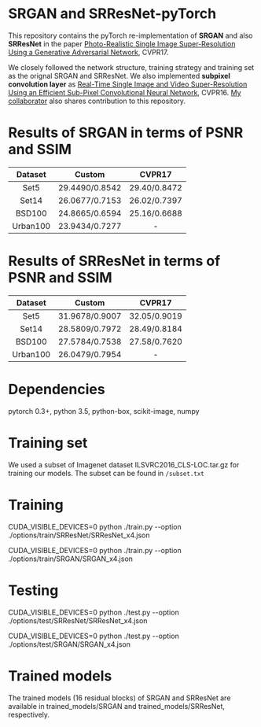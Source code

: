 # SRGAN and SRResNet-pyTorch

This repository contains the pyTorch re-implementation of <strong>SRGAN</strong> and also <strong>SRResNet</strong> in the paper <a href="https://arxiv.org/abs/1609.04802">Photo-Realistic Single Image Super-Resolution Using a Generative Adversarial Network</a>, CVPR17. 

We closely followed the network structure, training strategy and training set as the orignal SRGAN and SRResNet. We also implemented <strong>subpixel convolution layer</strong> as <a href="https://arxiv.org/abs/1609.05158">Real-Time Single Image and Video Super-Resolution Using an Efficient Sub-Pixel Convolutional Neural Network</a>, CVPR16. <a href="https://github.com/waihokwok">My collaborator</a> also shares contribution to this repository.

# Results of SRGAN in terms of PSNR and SSIM
</ul>
<table>
<thead>
<tr>
<th align="center">Dataset</th>
<th align="center">Custom</th>
<th align="center">CVPR17</th>
</tr>
</thead>
<tbody>
<tr>
<td align="center">Set5</td>
<td align="center">29.4490/0.8542</td>
<td align="center">29.40/0.8472</td>
</tr>
<tr>
<td align="center">Set14</td>
<td align="center">26.0677/0.7153</td>
<td align="center">26.02/0.7397</td>
</tr>
<tr>
<td align="center">BSD100</td>
<td align="center">24.8665/0.6594</td>
<td align="center">25.16/0.6688</td>
</tr>
<tr>
<td align="center">Urban100</td>
<td align="center">23.9434/0.7277</td>
<td align="center">-</td>
</tr>  
</tbody></table>

# Results of SRResNet in terms of PSNR and SSIM
</ul>
<table>
<thead>
<tr>
<th align="center">Dataset</th>
<th align="center">Custom</th>
<th align="center">CVPR17</th>
</tr>
</thead>
<tbody>
<tr>
<td align="center">Set5</td>
<td align="center">31.9678/0.9007</td>
<td align="center">32.05/0.9019</td>
</tr>
<tr>
<td align="center">Set14</td>
<td align="center">28.5809/0.7972</td>
<td align="center">28.49/0.8184</td>
</tr>
<tr>
<td align="center">BSD100</td>
<td align="center">27.5784/0.7538</td>
<td align="center">27.58/0.7620</td>
</tr>
<tr>
<td align="center">Urban100</td>
<td align="center">26.0479/0.7954</td>
<td align="center">-</td>
</tr>  
</tbody></table>

# Dependencies
pytorch 0.3+, python 3.5, python-box, scikit-image, numpy

# Training set
We used a subset of Imagenet dataset ILSVRC2016_CLS-LOC.tar.gz for training our models. The subset can be found in <code>/subset.txt</code> 

# Training
CUDA_VISIBLE_DEVICES=0 python ./train.py --option ./options/train/SRResNet/SRResNet_x4.json

CUDA_VISIBLE_DEVICES=0 python ./train.py --option ./options/train/SRGAN/SRGAN_x4.json

# Testing
CUDA_VISIBLE_DEVICES=0 python ./test.py --option ./options/test/SRResNet/SRResNet_x4.json

CUDA_VISIBLE_DEVICES=0 python ./test.py --option ./options/test/SRGAN/SRGAN_x4.json

# Trained models
The trained models (16 residual blocks) of SRGAN and SRResNet are available in </code>trained_models/SRGAN</code> and </code>trained_models/SRResNet</code>, respectively.

